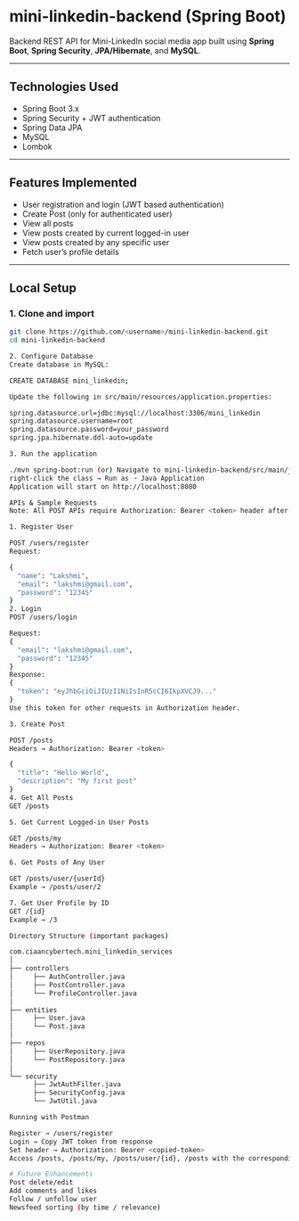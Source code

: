 # mini-linkedin-backend (Spring Boot)

Backend REST API for Mini-LinkedIn social media app built using **Spring Boot**, **Spring Security**, **JPA/Hibernate**, and **MySQL**.

---

## Technologies Used

- Spring Boot 3.x
- Spring Security + JWT authentication
- Spring Data JPA
- MySQL
- Lombok

---

## Features Implemented

- User registration and login (JWT based authentication)
- Create Post (only for authenticated user)
- View all posts
- View posts created by current logged-in user
- View posts created by any specific user
- Fetch user’s profile details

---

## Local Setup

### 1. Clone and import

```bash
git clone https://github.com/<username>/mini-linkedin-backend.git
cd mini-linkedin-backend

2. Configure Database
Create database in MySQL:

CREATE DATABASE mini_linkedin;

Update the following in src/main/resources/application.properties:

spring.datasource.url=jdbc:mysql://localhost:3306/mini_linkedin
spring.datasource.username=root
spring.datasource.password=your_password
spring.jpa.hibernate.ddl-auto=update

3. Run the application

./mvn spring-boot:run (or) Navigate to mini-linkedin-backend/src/main/java/com/.../MiniLinkedinBackendApplication.java,
right-click the class → Run as ➝ Java Application
Application will start on http://localhost:8080

APIs & Sample Requests
Note: All POST APIs require Authorization: Bearer <token> header after login.

1. Register User

POST /users/register
Request:

{
  "name": "Lakshmi",
  "email": "lakshmi@gmail.com",
  "password": "12345"
}
2. Login
POST /users/login

Request:
{
  "email": "lakshmi@gmail.com",
  "password": "12345"
}
Response:
{
  "token": "eyJhbGciOiJIUzI1NiIsInR5cCI6IkpXVCJ9..."
}
Use this token for other requests in Authorization header.

3. Create Post

POST /posts
Headers → Authorization: Bearer <token>

{
  "title": "Hello World",
  "description": "My first post"
}
4. Get All Posts
GET /posts

5. Get Current Logged-in User Posts

GET /posts/my
Headers → Authorization: Bearer <token>

6. Get Posts of Any User

GET /posts/user/{userId}
Example → /posts/user/2

7. Get User Profile by ID
GET /{id}
Example → /3

Directory Structure (important packages)

com.ciaancybertech.mini_linkedin_services
│
├── controllers
│     ├── AuthController.java
│     ├── PostController.java
│     └── ProfileController.java
│
├── entities
│     ├── User.java
│     └── Post.java
│
├── repos
│     ├── UserRepository.java
│     └── PostRepository.java
│
└── security
      ├── JwtAuthFilter.java
      ├── SecurityConfig.java
      └── JwtUtil.java

Running with Postman

Register → /users/register
Login → Copy JWT token from response
Set header → Authorization: Bearer <copied-token>
Access /posts, /posts/my, /posts/user/{id}, /posts with the corresponding request structure mentioned above.

# Future Enhancements
Post delete/edit
Add comments and likes
Follow / unfollow user
Newsfeed sorting (by time / relevance)

